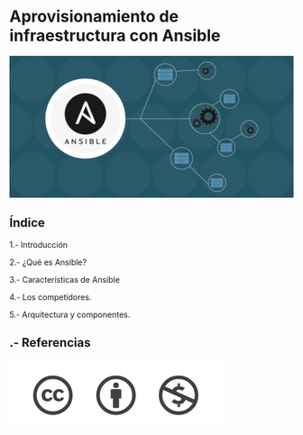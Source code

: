 # Aprovisionamiento de infraestructura con Ansible
![image](/img/key-features-and-specific-roles-of-Ansible.png)

## Índice

1.- Introducción 

2.- ¿Qué es Ansible? 

3.- Características de Ansible 

4.- Los competidores. 

5.- Arquitectura y componentes. 

## .- Referencias

![image](/img/licencia.png)
